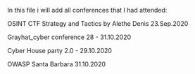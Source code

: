 In this file i will add all conferences that I had attended:

OSINT CTF Strategy and Tactics by Alethe Denis 23.Sep.2020

Grayhat_cyber conference   28 - 31.10.2020  

Cyber House party 2.0 - 29.10.2020

OWASP Santa Barbara 31.10.2020

